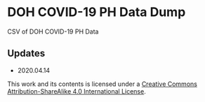 # DOH COVID-19 PH Data Dump

CSV of DOH COVID-19 PH Data

## Updates
- 2020.04.14

This work and its contents is licensed under a <a rel="license" href="http://creativecommons.org/licenses/by-sa/4.0/">Creative Commons Attribution-ShareAlike 4.0 International License</a>.<br>


